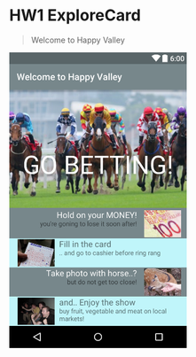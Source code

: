# HW1 ExploreCard
> Welcome to Happy Valley

<img src="https://raw.githubusercontent.com/masukuu/ExploreCard/master/app/src/main/res/drawable/layout-2016-07-20-094305.png" width="320">
